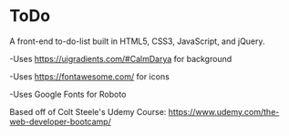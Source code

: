 # ToDo
A front-end to-do-list built in HTML5, CSS3, JavaScript, and  jQuery.


-Uses https://uigradients.com/#CalmDarya for background

-Uses https://fontawesome.com/ for icons

-Uses Google Fonts for Roboto


Based off of Colt Steele's Udemy Course: https://www.udemy.com/the-web-developer-bootcamp/
